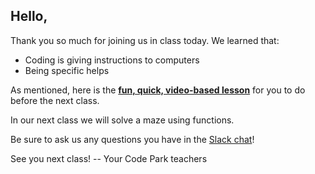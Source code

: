 ## Hello,

Thank you so much for joining us in class today.  We learned that:

* Coding is giving instructions to computers
* Being specific helps

As mentioned, here is the [**fun, quick, video-based lesson**](http://codeparkhouston.com/hs-fall-2015/lesson-one/exercise/) for you to do before the next class.

In our next class we will solve a maze using functions.

Be sure to ask us any questions you have in the [Slack chat](https://codepark.slack.com/messages)!

See you next class!
-- Your Code Park teachers
